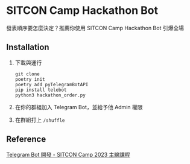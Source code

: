 # SITCON Camp Hackathon Bot

發表順序要怎麼決定？推薦你使用 SITCON Camp Hackathon Bot 引爆全場

## Installation

1. 下載與運行

    ```shell
    git clone
    poetry init
    poetry add pyTelegramBotAPI
    pip install telebot
    python3 hackathon_order.py
    ```

2. 在你的群組加入 Telegram Bot，並給予他 Admin 權限

3. 在群組打上 `/shuffle`

## Reference

[Telegram Bot 開發 - SITCON Camp 2023 主線課程](https://hackmd.io/@Sean64/tg-bot-sitcon2023#/)